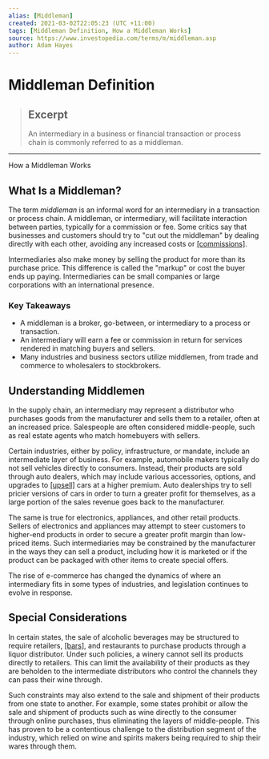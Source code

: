 ```yaml
---
alias: [Middleman]
created: 2021-03-02T22:05:23 (UTC +11:00)
tags: [Middleman Definition, How a Middleman Works]
source: https://www.investopedia.com/terms/m/middleman.asp
author: Adam Hayes
---
```


# Middleman Definition

> ## Excerpt
> An intermediary in a business or financial transaction or process chain is commonly referred to as a middleman.

---

How a Middleman Works
## What Is a Middleman?

The term _middleman_ is an informal word for an intermediary in a transaction or process chain. A middleman, or intermediary, will facilitate interaction between parties, typically for a commission or fee. Some critics say that businesses and customers should try to "cut out the middleman" by dealing directly with each other, avoiding any increased costs or [[commissions]](https://www.investopedia.com/terms/c/commission.asp).

Intermediaries also make money by selling the product for more than its purchase price. This difference is called the "markup" or cost the buyer ends up paying. Intermediaries can be small companies or large corporations with an international presence.

### Key Takeaways

-   A middleman is a broker, go-between, or intermediary to a process or transaction.
-   An intermediary will earn a fee or commission in return for services rendered in matching buyers and sellers.
-   Many industries and business sectors utilize middlemen, from trade and commerce to wholesalers to stockbrokers.

## Understanding Middlemen

In the supply chain, an intermediary may represent a distributor who purchases goods from the manufacturer and sells them to a retailer, often at an increased price. Salespeople are often considered middle-people, such as real estate agents who match homebuyers with sellers.

Certain industries, either by policy, infrastructure, or mandate, include an intermediate layer of business. For example, automobile makers typically do not sell vehicles directly to consumers. Instead, their products are sold through auto dealers, which may include various accessories, options, and upgrades to [[upsell]](https://www.investopedia.com/terms/s/suggestive-selling.asp) cars at a higher premium. Auto dealerships try to sell pricier versions of cars in order to turn a greater profit for themselves, as a large portion of the sales revenue goes back to the manufacturer.

The same is true for electronics, appliances, and other retail products. Sellers of electronics and appliances may attempt to steer customers to higher-end products in order to secure a greater profit margin than low-priced items. Such intermediaries may be constrained by the manufacturer in the ways they can sell a product, including how it is marketed or if the product can be packaged with other items to create special offers.

The rise of e-commerce has changed the dynamics of where an intermediary fits in some types of industries, and legislation continues to evolve in response.

## Special Considerations

In certain states, the sale of alcoholic beverages may be structured to require retailers, [[bars]](https://www.investopedia.com/articles/personal-finance/011216/economics-owning-bar.asp), and restaurants to purchase products through a liquor distributor. Under such policies, a winery cannot sell its products directly to retailers. This can limit the availability of their products as they are beholden to the intermediate distributors who control the channels they can pass their wine through.

Such constraints may also extend to the sale and shipment of their products from one state to another. For example, some states prohibit or allow the sale and shipment of products such as wine directly to the consumer through online purchases, thus eliminating the layers of middle-people. This has proven to be a contentious challenge to the distribution segment of the industry, which relied on wine and spirits makers being required to ship their wares through them.
